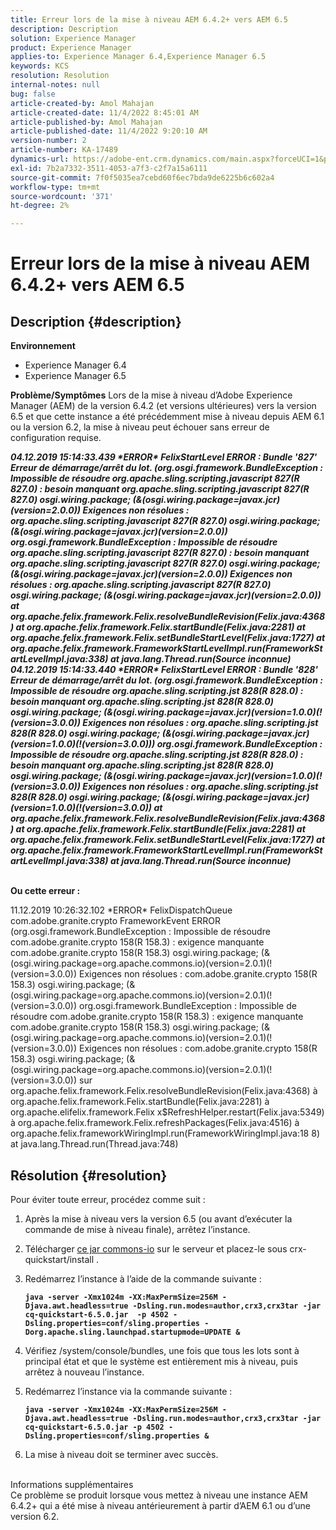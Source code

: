 ```yaml
---
title: Erreur lors de la mise à niveau AEM 6.4.2+ vers AEM 6.5
description: Description
solution: Experience Manager
product: Experience Manager
applies-to: Experience Manager 6.4,Experience Manager 6.5
keywords: KCS
resolution: Resolution
internal-notes: null
bug: false
article-created-by: Amol Mahajan
article-created-date: 11/4/2022 8:45:01 AM
article-published-by: Amol Mahajan
article-published-date: 11/4/2022 9:20:10 AM
version-number: 2
article-number: KA-17489
dynamics-url: https://adobe-ent.crm.dynamics.com/main.aspx?forceUCI=1&pagetype=entityrecord&etn=knowledgearticle&id=c239e0f7-1c5c-ed11-9561-6045bd006704
exl-id: 7b2a7332-3511-4053-a7f3-c2f7a15a6111
source-git-commit: 7f0f5035ea7cebd60f6ec7bda9de6225b6c602a4
workflow-type: tm+mt
source-wordcount: '371'
ht-degree: 2%

---
```


# Erreur lors de la mise à niveau AEM 6.4.2+ vers AEM 6.5

## Description {#description}

<b>Environnement</b>
- Experience Manager 6.4
- Experience Manager 6.5

<b>Problème/Symptômes</b>
Lors de la mise à niveau d’Adobe Experience Manager (AEM) de la version 6.4.2 (et versions ultérieures) vers la version 6.5 et que cette instance a été précédemment mise à niveau depuis AEM 6.1 ou la version 6.2, la mise à niveau peut échouer sans erreur de configuration requise.

<b>*04.12.2019 15:14:33.439 \*ERROR\* FelixStartLevel ERROR : Bundle &#39;827&#39; Erreur de démarrage/arrêt du lot. (org.osgi.framework.BundleException : Impossible de résoudre org.apache.sling.scripting.javascript 827(R 827.0) : besoin manquant org.apache.sling.scripting.javascript 827(R 827.0) osgi.wiring.package; (&amp;(osgi.wiring.package=javax.jcr)(version=2.0.0)) Exigences non résolues : org.apache.sling.scripting.javascript 827(R 827.0) osgi.wiring.package; (&amp;(osgi.wiring.package=javax.jcr)(version=2.0.0))*
*org.osgi.framework.BundleException : Impossible de résoudre org.apache.sling.scripting.javascript 827(R 827.0) : besoin manquant org.apache.sling.scripting.javascript 827(R 827.0) osgi.wiring.package; (&amp;(osgi.wiring.package=javax.jcr)(version=2.0.0)) Exigences non résolues : org.apache.sling.scripting.javascript 827(R 827.0) osgi.wiring.package; (&amp;(osgi.wiring.package=javax.jcr)(version=2.0.0))*
*at org.apache.felix.framework.Felix.resolveBundleRevision(Felix.java:4368)*
*at org.apache.felix.framework.Felix.startBundle(Felix.java:2281)*
*at org.apache.felix.framework.Felix.setBundleStartLevel(Felix.java:1727)*
*at org.apache.felix.framework.FrameworkStartLevelImpl.run(FrameworkStartLevelImpl.java:338)*
*at java.lang.Thread.run(Source inconnue)*
*04.12.2019 15:14:33.440 \*ERROR\* FelixStartLevel ERROR : Bundle &#39;828&#39; Erreur de démarrage/arrêt du lot. (org.osgi.framework.BundleException : Impossible de résoudre org.apache.sling.scripting.jst 828(R 828.0) : besoin manquant org.apache.sling.scripting.jst 828(R 828.0) osgi.wiring.package; (&amp;(osgi.wiring.package=javax.jcr)(version=1.0.0)(!(version=3.0.0)) Exigences non résolues : org.apache.sling.scripting.jst 828(R 828.0) osgi.wiring.package; (&amp;(osgi.wiring.package=javax.jcr)(version=1.0.0)(!(version=3.0.0)))*
*org.osgi.framework.BundleException : Impossible de résoudre org.apache.sling.scripting.jst 828(R 828.0) : besoin manquant org.apache.sling.scripting.jst 828(R 828.0) osgi.wiring.package; (&amp;(osgi.wiring.package=javax.jcr)(version=1.0.0)(!(version=3.0.0)) Exigences non résolues : org.apache.sling.scripting.jst 828(R 828.0) osgi.wiring.package; (&amp;(osgi.wiring.package=javax.jcr)(version=1.0.0)(!(version=3.0.0))*
*at org.apache.felix.framework.Felix.resolveBundleRevision(Felix.java:4368)*
*at org.apache.felix.framework.Felix.startBundle(Felix.java:2281)*
*at org.apache.felix.framework.Felix.setBundleStartLevel(Felix.java:1727)*
*at org.apache.felix.framework.FrameworkStartLevelImpl.run(FrameworkStartLevelImpl.java:338)*
*at java.lang.Thread.run(Source inconnue)*

<br>Ou cette erreur :</b>

11.12.2019 10:26:32.102 \*ERROR\* FelixDispatchQueue com.adobe.granite.crypto FrameworkEvent ERROR (org.osgi.framework.BundleException : Impossible de résoudre com.adobe.granite.crypto 158(R 158.3) : exigence manquante com.adobe.granite.crypto 158(R 158.3) osgi.wiring.package; (&amp;(osgi.wiring.package=org.apache.commons.io)(version=2.0.1)(!(version=3.0.0)) Exigences non résolues : com.adobe.granite.crypto 158(R 158.3) osgi.wiring.package; (&amp;(osgi.wiring.package=org.apache.commons.io)(version=2.0.1)(!(version=3.0.0)) org.osgi.framework.BundleException : Impossible de résoudre com.adobe.granite.crypto 158(R 158.3) : exigence manquante com.adobe.granite.crypto 158(R 158.3) osgi.wiring.package; (&amp;(osgi.wiring.package=org.apache.commons.io)(version=2.0.1)(!(version=3.0.0)) Exigences non résolues : com.adobe.granite.crypto 158(R 158.3) osgi.wiring.package; (&amp;(osgi.wiring.package=org.apache.commons.io)(version=2.0.1)(!(version=3.0.0)) sur org.apache.felix.framework.Felix.resolveBundleRevision(Felix.java:4368) à org.apache.felix.framework.Felix.startBundle(Felix.java:2281) à org.apache.elifelix.framework.Felix x$RefreshHelper.restart(Felix.java:5349) à org.apache.felix.framework.Felix.refreshPackages(Felix.java:4516) à org.apache.felix.frameworkWiringImpl.run(FrameworkWiringImpl.java:18 8) at java.lang.Thread.run(Thread.java:748)


## Résolution {#resolution}

Pour éviter toute erreur, procédez comme suit :
1. Après la mise à niveau vers la version 6.5 (ou avant d’exécuter la commande de mise à niveau finale), arrêtez l’instance.
2. Télécharger [ce jar commons-io](https://repo1.maven.org/maven2/commons-io/commons-io/2.6/commons-io-2.6.jar) sur le serveur et placez-le sous crx-quickstart/install .
3. Redémarrez l’instance à l’aide de la commande suivante :

   <b>`java -server -Xmx1024m -XX:MaxPermSize=256M -Djava.awt.headless=true -Dsling.run.modes=author,crx3,crx3tar -jar cq-quickstart-6.5.0.jar  -p 4502 -Dsling.properties=conf/sling.properties -Dorg.apache.sling.launchpad.startupmode=UPDATE &`</b>
4. Vérifiez /system/console/bundles, une fois que tous les lots sont à principal état et que le système est entièrement mis à niveau, puis arrêtez à nouveau l’instance.
5. Redémarrez l’instance via la commande suivante :

   <b>`java -server -Xmx1024m -XX:MaxPermSize=256M -Djava.awt.headless=true -Dsling.run.modes=author,crx3,crx3tar -jar cq-quickstart-6.5.0.jar -p 4502 -Dsling.properties=conf/sling.properties &`</b>
6. La mise à niveau doit se terminer avec succès.

<br>Informations supplémentaires<br>
Ce problème se produit lorsque vous mettez à niveau une instance AEM 6.4.2+ qui a été mise à niveau antérieurement à partir d’AEM 6.1 ou d’une version 6.2.
